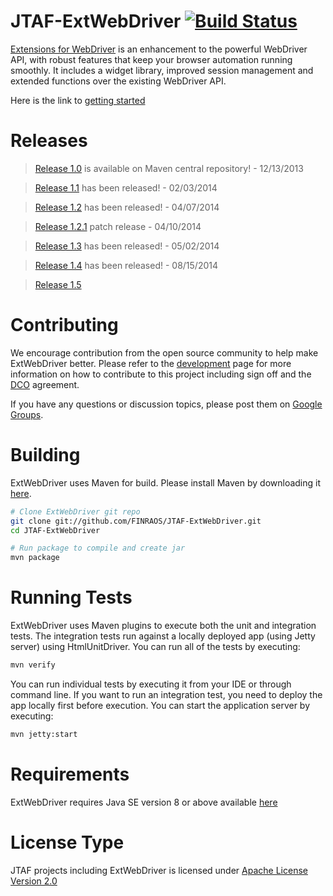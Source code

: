 JTAF-ExtWebDriver [![Build Status](https://secure.travis-ci.org/FINRAOS/JTAF-ExtWebDriver.png?branch=master)](http://travis-ci.org/FINRAOS/JTAF-ExtWebDriver)
==================
[Extensions for WebDriver](http://finraos.github.io/JTAF-ExtWebDriver/) is an enhancement to the powerful WebDriver API, with robust features that keep your browser automation running smoothly. It includes a widget library, improved session management and extended functions over the existing WebDriver API.

Here is the link to [getting started](http://finraos.github.io/JTAF-ExtWebDriver/howitworks.html)

Releases
========
>[Release 1.0](https://github.com/FINRAOS/JTAF-ExtWebDriver/releases/tag/jtaf-extwebdriver-1.0) is available on Maven central repository! - 12/13/2013

>[Release 1.1](https://github.com/FINRAOS/JTAF-ExtWebDriver/releases/tag/jtaf-extwebdriver-1.1) has been released! - 02/03/2014

>[Release 1.2](https://github.com/FINRAOS/JTAF-ExtWebDriver/releases/tag/jtaf-extwebdriver-1.2) has been released! - 04/07/2014

>[Release 1.2.1](https://github.com/FINRAOS/JTAF-ExtWebDriver/releases/tag/jtaf-extwebdriver-1.2.1) patch release - 04/10/2014

>[Release 1.3](https://github.com/FINRAOS/JTAF-ExtWebDriver/releases/tag/jtaf-extwebdriver-1.3) has been released! - 05/02/2014

>[Release 1.4](https://github.com/FINRAOS/JTAF-ExtWebDriver/releases/tag/jtaf-extwebdriver-1.4) has been released! - 08/15/2014

>[Release 1.5](https://github.com/FINRAOS/JTAF-ExtWebDriver/releases/tag/jtaf-extwebdriver-1.5)

Contributing
=============
We encourage contribution from the open source community to help make ExtWebDriver better. Please refer to the [development](http://finraos.github.io/JTAF-ExtWebDriver/contribute.html) page for more information on how to contribute to this project including sign off and the [DCO](https://github.com/FINRAOS/JTAF-ExtWebDriver/blob/master/DCO) agreement.

If you have any questions or discussion topics, please post them on [Google Groups](https://groups.google.com/forum/#!forum/jtaf-extwebdriver).

Building
=========
ExtWebDriver uses Maven for build. Please install Maven by downloading it [here](http://maven.apache.org/download.cgi).
```sh
# Clone ExtWebDriver git repo
git clone git://github.com/FINRAOS/JTAF-ExtWebDriver.git
cd JTAF-ExtWebDriver

# Run package to compile and create jar
mvn package
```

Running Tests
==============
ExtWebDriver uses Maven plugins to execute both the unit and integration tests. The integration tests run against a locally deployed app (using Jetty server) using HtmlUnitDriver. You can run all of the tests by executing:
```sh
mvn verify
```
You can run individual tests by executing it from your IDE or through command line. If you want to run an integration test, you need to deploy the app locally first before execution. You can start the application server by executing:
```sh
mvn jetty:start
```

Requirements
==============
ExtWebDriver requires Java SE version 8 or above available [here](http://www.oracle.com/technetwork/java/javase/downloads/index.html)

License Type
=============
JTAF projects including ExtWebDriver is licensed under [Apache License Version 2.0](http://www.apache.org/licenses/LICENSE-2.0)
